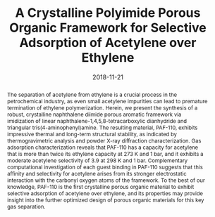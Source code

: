 ---
title: "A Crystalline Polyimide Porous Organic Framework for Selective Adsorption of Acetylene over Ethylene"
authors:
- Lingchang Jiang
- Yuyang Tian
- Tu Sun
- 朱有亮
- Hao Ren
- Xiaoqin Zou
- Yanhang Ma
- Katie R. Meihaus
- Jeffrey R. Long
- Guangshan Zhu
date: "2018-11-21"
doi: "10.1021/jacs.8b08174"
publish_types: ["期刊文章"]
publication: "Journal of the American Chemical Society"
publication_short: "J. Am. Chem. Soc."
abstract: "The separation of acetylene from ethylene is a crucial process  in the petrochemical industry, as even small acetylene impurities can  lead to premature termination of ethylene polymerization. Herein, we  present the synthesis of a robust, crystalline naphthalene diimide  porous aromatic framework via imidization of linear  naphthalene-1,4,5,8-tetracarboxylic dianhydride and triangular  tris(4-aminophenyl)amine. The resulting material, PAF-110, exhibits  impressive thermal and long-term structural stability, as indicated by  thermogravimetric analysis and powder X-ray diffraction  characterization. Gas adsorption characterization reveals that PAF-110  has a capacity for acetylene that is more than twice its ethylene  capacity at 273 K and 1 bar, and it exhibits a moderate acetylene  selectivity of 3.9 at 298 K and 1 bar. Complementary computational  investigation of each guest binding in PAF-110 suggests that this  affinity and selectivity for acetylene arises from its stronger  electrostatic interaction with the carbonyl oxygen atoms of the  framework. To the best of our knowledge, PAF-110 is the first  crystalline porous organic material to exhibit selective adsorption of  acetylene over ethylene, and its properties may provide insight into the  further optimized design of porous organic materials for this key gas  separation."
url_pdf: "https://doi.org/10.1021/jacs.8b08174"
---